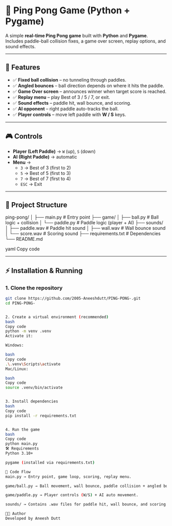 # 🏓 Ping Pong Game (Python + Pygame)

A simple **real-time Ping Pong game** built with **Python** and **Pygame**.  
Includes paddle-ball collision fixes, a game over screen, replay options, and sound effects.

---

## 🚀 Features
- ✅ **Fixed ball collision** – no tunneling through paddles.  
- ✅ **Angled bounces** – ball direction depends on where it hits the paddle.  
- ✅ **Game Over screen** – announces winner when target score is reached.  
- ✅ **Replay menu** – play Best of 3 / 5 / 7, or exit.  
- ✅ **Sound effects** – paddle hit, wall bounce, and scoring.  
- ✅ **AI opponent** – right paddle auto-tracks the ball.  
- ✅ **Player controls** – move left paddle with **W / S** keys.  

---

## 🎮 Controls
- **Player (Left Paddle)** → `W` (up), `S` (down)  
- **AI (Right Paddle)** → automatic  
- **Menu** →  
  - `3` → Best of 3 (first to 2)  
  - `5` → Best of 5 (first to 3)  
  - `7` → Best of 7 (first to 4)  
  - `ESC` → Exit  

---

## 📂 Project Structure

ping-pong/
│
├── main.py # Entry point
├── game/
│ ├── ball.py # Ball logic + collision
│ └── paddle.py # Paddle logic (player + AI)
├── sounds/
│ ├── paddle.wav # Paddle hit sound
│ ├── wall.wav # Wall bounce sound
│ └── score.wav # Scoring sound
├── requirements.txt # Dependencies
└── README.md

yaml
Copy code

---

## ⚡ Installation & Running
### 1. Clone the repository
```bash
git clone https://github.com/2005-Aneeshdutt/PING-PONG-.git
cd PING-PONG-


2. Create a virtual environment (recommended)
bash
Copy code
python -m venv .venv
Activate it:

Windows:

bash
Copy code
.\.venv\Scripts\activate
Mac/Linux:

bash
Copy code
source .venv/bin/activate


3. Install dependencies
bash
Copy code
pip install -r requirements.txt


4. Run the game
bash
Copy code
python main.py
🛠 Requirements
Python 3.10+

pygame (installed via requirements.txt)

📝 Code Flow
main.py → Entry point, game loop, scoring, replay menu.

game/ball.py → Ball movement, wall bounce, paddle collision + angled bounce.

game/paddle.py → Player controls (W/S) + AI auto movement.

sounds/ → Contains .wav files for paddle hit, wall bounce, and scoring.

👨‍💻 Author
Developed by Aneesh Dutt
